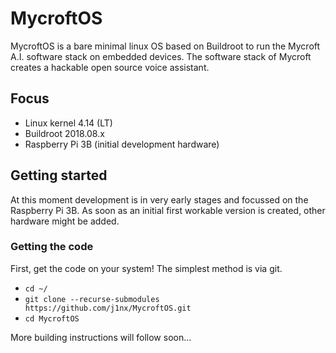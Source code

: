 # MycroftOS
MycroftOS is a bare minimal linux OS based on Buildroot to run the Mycroft A.I. software stack on embedded devices. 
The software stack of Mycroft creates a hackable open source voice assistant.

## Focus

- Linux kernel 4.14 (LT)
- Buildroot 2018.08.x
- Raspberry Pi 3B (initial development hardware)

## Getting started

At this moment development is in very early stages and focussed on the Raspberry Pi 3B. As soon as an initial first workable version
is created, other hardware might be added.

### Getting the code

First, get the code on your system! The simplest method is via git.

- `cd ~/`
- `git clone --recurse-submodules https://github.com/j1nx/MycroftOS.git`
- `cd MycroftOS`

More building instructions will follow soon...
